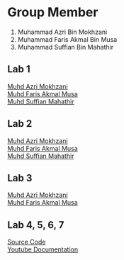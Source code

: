 # Group Member
1. Muhammad Azri Bin Mokhzani
2. Muhammad Faris Akmal Bin Musa
3. Muhammad Suffian Bin Mahathir


## Lab 1 
<a href="https://t.me/c/1268048899/34151?thread=33987"> Muhd Azri Mokhzani </a> <br>
<a href= "https://t.me/c/1268048899/34008?thread=33987"> Muhd Faris Akmal Musa </a> <br> 
<a href= "https://t.me/c/1268048899/34726?thread=33987"> Muhd Suffian Mahathir</a> <br>

## Lab 2 
<a href="https://t.me/c/1268048899/34152?thread=33988"> Muhd Azri Mokhzani </a> <br>
<a href= "https://t.me/c/1268048899/34053?thread=33988"> Muhd Faris Akmal Musa </a> <br> 
<a href= "https://t.me/c/1268048899/34725?thread=33988"> Muhd Suffian Mahathir</a> <br>

## Lab 3
<a href="https://t.me/c/1268048899/34750?thread=34431"> Muhd Azri Mokhzani </a> <br>
<a href= "https://t.me/c/1268048899/35135?thread=34431"> Muhd Faris Akmal Musa </a> <br>

## Lab 4, 5, 6, 7
<a href="https://github.com/Mazri02/SimpleFlutter"> Source Code </a> <br>
<a href="https://www.youtube.com/watch?v=YCIOvHG4EoE"> Youtube Documentation </a> <br>
